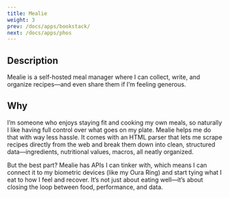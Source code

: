 ```yaml
---
title: Mealie
weight: 3
prev: /docs/apps/bookstack/
next: /docs/apps/phos
---
```


## Description

Mealie is a self-hosted meal manager where I can collect, write,
and organize recipes—and even share them if I’m feeling generous.

## Why

I’m someone who enjoys staying fit and cooking my own meals,
so naturally I like having full control over what goes on my plate.
Mealie helps me do that with way less hassle. It comes with an HTML parser
that lets me scrape recipes directly from the web and break them down into clean,
structured data—ingredients, nutritional values, macros, all neatly organized.

But the best part? Mealie has APIs I can tinker with, which means I can connect
it to my biometric devices (like my Oura Ring) and start tying what I eat to how
I feel and recover. It’s not just about eating well—it’s about closing the loop
between food, performance, and data.
